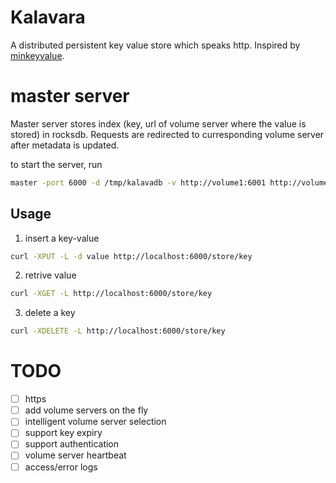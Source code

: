 # Kalavara

A distributed persistent key value store which speaks http. Inspired by
[minkeyvalue](https://github.com/geohot/minikeyvalue).


# master server

Master server stores index (key, url of volume server where the value is
stored) in rocksdb. Requests are redirected to curresponding volume server
after metadata is updated.

to start the server, run

```sh
master -port 6000 -d /tmp/kalavadb -v http://volume1:6001 http://volume2:6002
```

## Usage

1. insert a key-value

```sh
curl -XPUT -L -d value http://localhost:6000/store/key
```

2. retrive value

```sh
curl -XGET -L http://localhost:6000/store/key
```

3. delete a key

```sh
curl -XDELETE -L http://localhost:6000/store/key
```

# TODO
 - [ ] https
 - [ ] add volume servers on the fly
 - [ ] intelligent volume server selection
 - [ ] support key expiry
 - [ ] support authentication
 - [ ] volume server heartbeat
 - [ ] access/error logs
